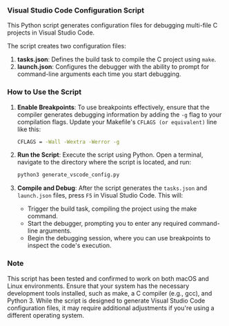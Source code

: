 ### Visual Studio Code Configuration Script

This Python script generates configuration files for debugging multi-file C projects in Visual Studio Code.

The script creates two configuration files:
1. **tasks.json**: Defines the build task to compile the C project using `make`.
2. **launch.json**: Configures the debugger with the ability to prompt for command-line arguments each time you start debugging.

### How to Use the Script

1. **Enable Breakpoints**:
   To use breakpoints effectively, ensure that the compiler generates debugging information by adding the `-g` flag to your 
   compilation flags. Update your Makefile's `CFLAGS (or equivalent)` line like this:
   ```bash
   CFLAGS = -Wall -Wextra -Werror -g
2. **Run the Script**:
   Execute the script using Python. Open a terminal, navigate to the directory where the script is located, and run:
   ```bash
   python3 generate_vscode_config.py
3. **Compile and Debug**:
   After the script generates the `tasks.json` and `launch.json` files, press `F5` in Visual Studio Code. This will:

   * Trigger the build task, compiling the project using the make command.
   * Start the debugger, prompting you to enter any required command-line arguments.
   * Begin the debugging session, where you can use breakpoints to inspect the code's execution.

### Note

This script has been tested and confirmed to work on both macOS and Linux environments. Ensure that your system has the necessary development tools installed, such as make, a C compiler (e.g., gcc), and Python 3. While the script is designed to generate Visual Studio Code configuration files, it may require additional adjustments if you're using a different operating system.
